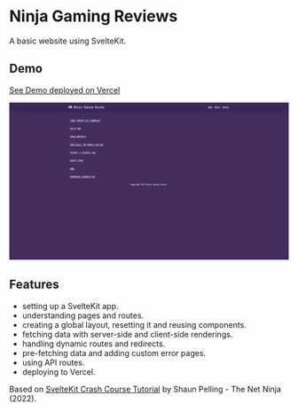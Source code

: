 # Ninja Gaming Reviews

A basic website using SvelteKit.

## Demo

[See Demo deployed on Vercel](https://sveltekit-ninja-gaming.vercel.app/)

<p align="center">
        <img src="screenshot.png">
</p>

## Features

- setting up a SvelteKit app.
- understanding pages and routes.
- creating a global layout, resetting it and reusing components.
- fetching data with server-side and client-side renderings.
- handling dynamic routes and redirects.
- pre-fetching data and adding custom error pages.
- using API routes.
- deploying to Vercel.

Based on [SvelteKit Crash Course Tutorial](https://www.youtube.com/playlist?list=PL4cUxeGkcC9hpM9ARM59Ve3jqcb54dqiP) by Shaun Pelling - The Net Ninja (2022).